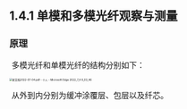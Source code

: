 ## 1.4.1 单模和多模光纤观察与测量

### 原理

​		多模光纤和单模光纤的结构分别如下：

<img src="C:/Users/%E6%83%A0%E6%99%AE/Videos/Captures/%E6%96%B0%E6%96%87%E6%A1%A32022-07-04.pdf%20-%20%E4%B8%AA%E4%BA%BA%20-%20Microsoft%E2%80%8B%20Edge%202022_7_4%208_03_46.png" alt="新文档2022-07-04.pdf - 个人 - Microsoft Edge 2022_7_4 8_03_46" style="zoom:33%;" />

​		从外到内分别为缓冲涂覆层、包层以及纤芯。